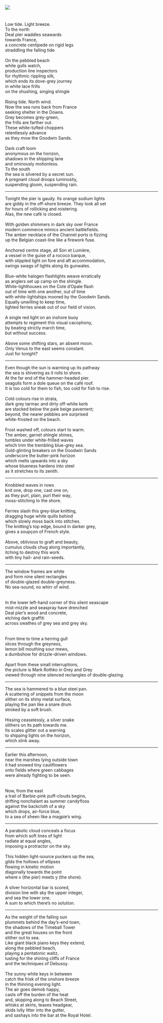<a href="https://dev.visual-essays.app"><img src="https://dev-visual-essays.netlify.app/images/ve-button.png"></a>
<param ve-config title="Impressions" author="Diana Hirst" layout="vtl" 
banner="https://stor.artstor.org/stor/0d641b7a-318e-4c7f-8789-6452984df301">

<param ve-entity eid="Q1011096" aliases="Deal">

#

Low tide. Light breeze.   
To the north   
Deal pier waddles seawards   
towards France,   
a concrete centipede on rigid legs   
straddling the falling tide   
<br>
On the pebbled beach   
white gulls watch,   
production line inspectors   
for rhythmic rippling silk,   
which ends its dove-grey journey   
in white lace frills   
on the shushing, singing shingle   
<br>
Rising tide. North wind.   
Now the sea runs back from France   
seeking shelter in the Downs.   
Grey becomes grey-green,   
the frills are farther out.   
These white-tufted choppers   
relentlessly advance   
as they mow the Goodwin Sands.   
<br>
Dark craft loom   
anonymous on the horizon,   
shadows in the shipping lane   
and ominously motionless.   
To the south   
the sea is silvered by a secret sun.   
A pregnant cloud droops luminosity,   
suspending gloom, suspending rain.   
<param ve-image url="https://upload.wikimedia.org/wikipedia/commons/f/f0/Coastline_near_Deal_castle_%282012%29_-_panoramio.jpg" label="Coastline near Deal Castle" attribution="Alexander Kachkaev via Wikimedia Commons" license="CC BY 3.0">
<param ve-image url="https://stor.artstor.org/stor/731e64ad-bad5-4db7-998a-84087304e97d" label="Deal Pier" attribution="Martin Crowther">

***

Tonight the pier is gaudy.  Its orange sodium lights   
are giddy in the off-shore breeze.  They look all set   
for hours of rollicking and roistering.   
Alas, the new café is closed.   
<br>
With golden shimmers in dark sky over France   
modern commerce mimics ancient battlefields.   
The amber necklace of the Channel ports is fizzing   
up the Belgian coast-line like a firework fuse.   
<br>
Anchored centre stage, all Son et Lumière,   
a vessel in the guise of a rococo barque,   
with stippled light on fore and aft accommodation,   
swings swags of lights along its gunwales.   
<br>
Blue-white halogen flashlights weave erratically   
as anglers set up camp on the shingle.   
White-lighthouses on the Cote d’Opale flash   
out of time with one another, out of time   
with white-lightships moored by the Goodwin Sands.   
Equally unwilling to keep time,   
lighted ferries sneak out of our field of vision.   
<br>
A single red light on an inshore buoy    
attempts to regiment this visual cacophony,   
by beating strictly march time,    
but without success.   
<br>
Above some shifting stars, an absent moon.   
Only Venus to the east seems constant.   
Just for tonight?   
<param ve-image url="https://upload.wikimedia.org/wikipedia/commons/7/72/Pier-of-Deal-07.jpg" label="Pier of Deal" attribution="Immanuel Giel, via Wikimedia Commons" license="CC BY-SA 4.0">

***

Even though the sun is warming up its pathway   
the sea is shivering as it rolls to shore.   
At the far end of the hammer-headed pier.   
seagulls form a dole queue on the café roof.   
It is too cold for them to fish, too cold for fish to rise.   
<br>
Cold colours rise in strata,   
dark grey tarmac and dirty off-white kerb   
are stacked below the pale beige pavement;   
beyond, the nearer pebbles are surprised   
white-frosted on the beach.   
<br>
Frost washed off, colours start to warm.   
The amber, garnet shingle shines,   
tumbles under white-frilled waves   
which trim the trembling blue-grey sea.   
Gold-glinting breakers on the Goodwin Sands   
underscore the butter-pink horizon   
which melts upwards into a sky   
whose blueness hardens into steel   
as it stretches to its zenith.   
<param ve-image url="https://upload.wikimedia.org/wikipedia/commons/e/e5/Sea-front_in_Deal_%282012%29_-_panoramio.jpg" label="Sea-front in Deal" attribution="Alexander Kachkaev, via Wikimedia Commons" license="CC BY 3.0">

***
 
Knobbled waves in rows   
knit one, drop one, cast one on,   
as they purl, plain, purl their way,   
moss-stitching to the shore.   
<br>
Ferries slash this grey-blue knitting,   
dragging huge white quills behind   
which slowly moss back into stitches.   
The knitting’s top edge, bound in darker grey,   
gives a soupçon of French style.   
<br>
Above, oblivious to graft and beauty,   
cumulus clouds chug along importantly,   
itching to destroy this work   
with tiny hail- and rain-seeds.   

***

The window frames are white   
and form nine silent rectangles   
of double-glazed double-greyness.   
No sea-sound, no whirr of wind.   
<br><br>
In the lower left-hand corner of this silent seascape   
mist-mizzle and seaspray have drenched   
Deal pier’s wood and concrete,   
etching dark graffiti   
across swathes of grey sea and grey sky.   
<br><br>
From time to time a herring gull   
slices through the greyness,   
lemon bill mouthing sour mews,      
a dumbshow for drizzle-driven windows.
<br><br>
Apart from these small interruptions,   
the picture is Mark Rothko in Grey and Grey   
viewed through nine silenced rectangles of double-glazing.   
<param ve-image url="https://upload.wikimedia.org/wikipedia/commons/3/39/Rothko_Paper_Works.jpg" label="Mark Rothko Paper Works" attribution="via Wikimedia Commons" license="CC BY-SA 4.0">

***
 
The sea is hammered to a blue steel pan.   
A scattering of snippets from the moon   
slither on its shiny metal surface,   
playing the pan like a snare drum   
stroked by a soft brush.   
<br>
Hissing ceaselessly, a silver snake   
slithers on its path towards me.   
Its scales glitter out a warning   
to shipping lights on the horizon,   
which slink away.   

***

Earlier this afternoon,    
near the marshes lying outside town   
it had snowed tiny cauliflowers   
onto fields where green cabbages   
were already fighting to be seen.   
<br><br>
Now, from the east   
a trail of Barbie-pink puff-clouds begins,   
drifting nonchalant as summer candyfloss   
against the backcloth of a sky   
which drops, air-force blue,    
to a sea of sheen like a magpie’s wing.   

***

A parabolic cloud conceals a focus   
from which soft lines of light   
radiate at equal angles,   
imposing a protractor on the sky.   
<br>
This hidden light-source puckers up the sea,   
gilds the hollows of ellipses   
flowing in kinetic motion   
diagonally towards the point   
where x (the pier) meets y (the shore).   
<br>
A silver horizontal bar is scored,   
division line with sky the upper integer,   
and sea the lower one.   
A sum to which there’s no solution.   
<param ve-image url="https://stor.artstor.org/stor/b4b1e2ee-a94d-4fd6-aec2-2bf7902abfb6" label="Deal Pier" attribution="Martin Crowther">

***

As the weight of the falling sun   
plummets behind the day’s-end town,   
the shadows of the Timeball Tower   
and the great houses on the front   
slither out to sea.   
Like giant black piano keys they extend,   
along the pebbled beach,   
playing a pentatonic waltz,   
lusting for the shining cliffs of France   
and the techniques of Debussy.   
<br>
The sunny white keys in between   
catch the frisk of the onshore breeze   
in the thinning evening light.   
The air goes demob happy,   
casts off the burden of the heat   
and, skipping along to Beach Street,   
whisks at skirts, teases headgear,   
skids lolly litter into the gutter,   
and sashays into the bar at the Royal Hotel.   
<param ve-image url="https://upload.wikimedia.org/wikipedia/commons/9/94/Royal_Hotel_-_geograph.org.uk_-_2852587.jpg" label="Royal Hotel by Oast House Archive via Wikimedia Commons" license="CC BY-SA 2.0">
